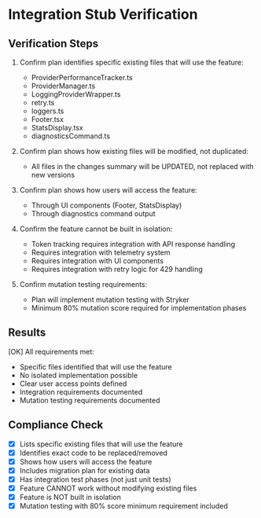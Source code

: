 # Integration Stub Verification

## Verification Steps

1. Confirm plan identifies specific existing files that will use the feature:
   - ProviderPerformanceTracker.ts
   - ProviderManager.ts
   - LoggingProviderWrapper.ts
   - retry.ts
   - loggers.ts
   - Footer.tsx
   - StatsDisplay.tsx
   - diagnosticsCommand.ts

2. Confirm plan shows how existing files will be modified, not duplicated:
   - All files in the changes summary will be UPDATED, not replaced with new versions

3. Confirm plan shows how users will access the feature:
   - Through UI components (Footer, StatsDisplay)
   - Through diagnostics command output

4. Confirm the feature cannot be built in isolation:
   - Token tracking requires integration with API response handling
   - Requires integration with telemetry system
   - Requires integration with UI components
   - Requires integration with retry logic for 429 handling

5. Confirm mutation testing requirements:
   - Plan will implement mutation testing with Stryker
   - Minimum 80% mutation score required for implementation phases

## Results

[OK] All requirements met:
- Specific files identified that will use the feature
- No isolated implementation possible
- Clear user access points defined
- Integration requirements documented
- Mutation testing requirements documented

## Compliance Check

- [x] Lists specific existing files that will use the feature
- [x] Identifies exact code to be replaced/removed
- [x] Shows how users will access the feature
- [x] Includes migration plan for existing data
- [x] Has integration test phases (not just unit tests)
- [x] Feature CANNOT work without modifying existing files
- [x] Feature is NOT built in isolation
- [x] Mutation testing with 80% score minimum requirement included